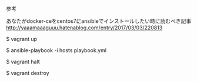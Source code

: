 参考

あなたがdocker-ceをcentos7にansibleでインストールしたい時に読むべき記事
http://yaaamaaaguuu.hatenablog.com/entry/2017/03/03/220813



$ vagrant up

$ ansible-playbook -i hosts playbook.yml





$ vagrant halt

$ vagrant destroy